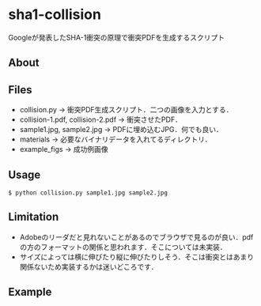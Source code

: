 # sha1-collision
Googleが発表したSHA-1衝突の原理で衝突PDFを生成するスクリプト

## About

## Files
* collision.py -> 衝突PDF生成スクリプト．二つの画像を入力とする．
* collision-1.pdf, collision-2.pdf -> 衝突させたPDF．
* sample1.jpg, sample2.jpg -> PDFに埋め込むJPG．何でも良い．
* materials -> 必要なバイナリデータを入れてるディレクトリ．
* example_figs -> 成功例画像

## Usage
```
$ python collision.py sample1.jpg sample2.jpg
```

## Limitation
* Adobeのリーダだと見れないことがあるのでブラウザで見るのが良い．pdfの方のフォーマットの関係と思われます．そこについては未実装．
* サイズによっては横に伸びたり縦に伸びたりしそう．そこは衝突とはあまり関係ないため実装するかは迷いどころです．

## Example
